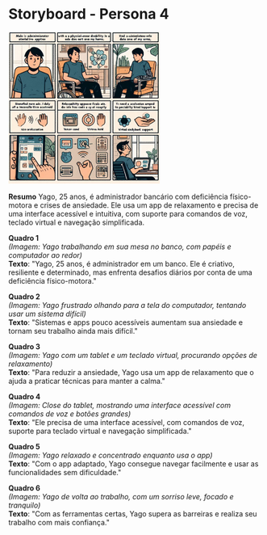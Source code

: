 # Storyboard - Persona 4
<img src="https://github.com/Ghostdoce/IHC2/blob/8df2895b8776b287b959784bd22092b9284d3633/docs/2.%20Design_Thinking/2.3%20Storyboard/images/storyb%204.jpeg" width="300">

**Resumo**
Yago, 25 anos, é administrador bancário com deficiência físico-motora e crises de ansiedade. Ele usa um app de relaxamento e precisa de uma interface acessível e intuitiva, com suporte para comandos de voz, teclado virtual e navegação simplificada.

**Quadro 1**  
*(Imagem: Yago trabalhando em sua mesa no banco, com papéis e computador ao redor)*  
**Texto**: "Yago, 25 anos, é administrador em um banco. Ele é criativo, resiliente e determinado, mas enfrenta desafios diários por conta de uma deficiência físico-motora."

**Quadro 2**  
*(Imagem: Yago frustrado olhando para a tela do computador, tentando usar um sistema difícil)*  
**Texto**: "Sistemas e apps pouco acessíveis aumentam sua ansiedade e tornam seu trabalho ainda mais difícil."

**Quadro 3**  
*(Imagem: Yago com um tablet e um teclado virtual, procurando opções de relaxamento)*  
**Texto**: "Para reduzir a ansiedade, Yago usa um app de relaxamento que o ajuda a praticar técnicas para manter a calma."

**Quadro 4**  
*(Imagem: Close do tablet, mostrando uma interface acessível com comandos de voz e botões grandes)*  
**Texto**: "Ele precisa de uma interface acessível, com comandos de voz, suporte para teclado virtual e navegação simplificada."

**Quadro 5**  
*(Imagem: Yago relaxado e concentrado enquanto usa o app)*  
**Texto**: "Com o app adaptado, Yago consegue navegar facilmente e usar as funcionalidades sem dificuldade."

**Quadro 6**  
*(Imagem: Yago de volta ao trabalho, com um sorriso leve, focado e tranquilo)*  
**Texto**: "Com as ferramentas certas, Yago supera as barreiras e realiza seu trabalho com mais confiança."
